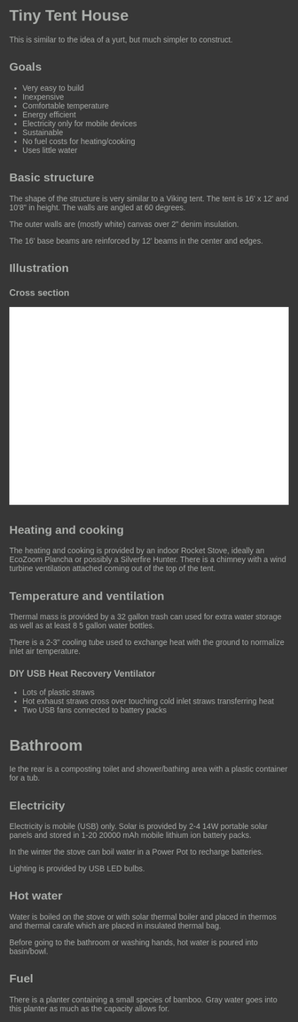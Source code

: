 <link rel="stylesheet" href="css/main.css"/>
<style>
body, p, div, html {
  font-family: 'Titillium Web', sans-serif;
  color: #aaadaa;
  background-color: #373737;
}

body {
 margin: 2em;
}

</style>

# Tiny Tent House

This is similar to the idea of a yurt, but much
simpler to construct.

## Goals

* Very easy to build
* Inexpensive
* Comfortable temperature
* Energy efficient
* Electricity only for mobile devices
* Sustainable
* No fuel costs for heating/cooking
* Uses little water

## Basic structure

The shape of the structure is very similar to a Viking tent.
The tent is 16' x 12' and 10'8" in height.  The walls
are angled at 60 degrees.

The outer walls are (mostly white) canvas over 2" denim insulation.

The 16' base beams are reinforced by 12' beams in the center and edges.

## Illustration

### Cross section

<img src="house.png"/>

## Heating and cooking

The heating and cooking is provided by an indoor
Rocket Stove, ideally an EcoZoom Plancha or possibly
a Silverfire Hunter.  There is a chimney with a wind 
turbine ventilation attached coming out of the top
of the tent.

## Temperature and ventilation

Thermal mass is provided by a 32 gallon trash can used for
extra water storage as well as at least 8 5 gallon water
bottles.  

There is a 2-3" cooling tube used to exchange heat
with the ground to normalize inlet air temperature.

### DIY USB Heat Recovery Ventilator

* Lots of plastic straws
* Hot exhaust straws cross over touching 
cold inlet straws transferring heat
* Two USB fans connected to battery packs


# Bathroom

Ie the rear is a composting toilet and shower/bathing
area with a plastic container for a tub.

## Electricity

Electricity is mobile (USB) only.  Solar is provided by
2-4 14W portable solar panels and stored in 1-20 20000 mAh
mobile lithium ion battery packs.  

In the winter the stove can boil water in a Power Pot
to recharge batteries.

Lighting is provided by USB LED bulbs.
 
## Hot water

Water is boiled on the stove or with solar thermal
boiler and placed in thermos and thermal carafe which
are placed in insulated thermal bag.  

Before going to the bathroom or washing hands, hot water
is poured into basin/bowl.

## Fuel

There is a planter containing a small species of bamboo.
Gray water goes into this planter as much as the
capacity allows for.


